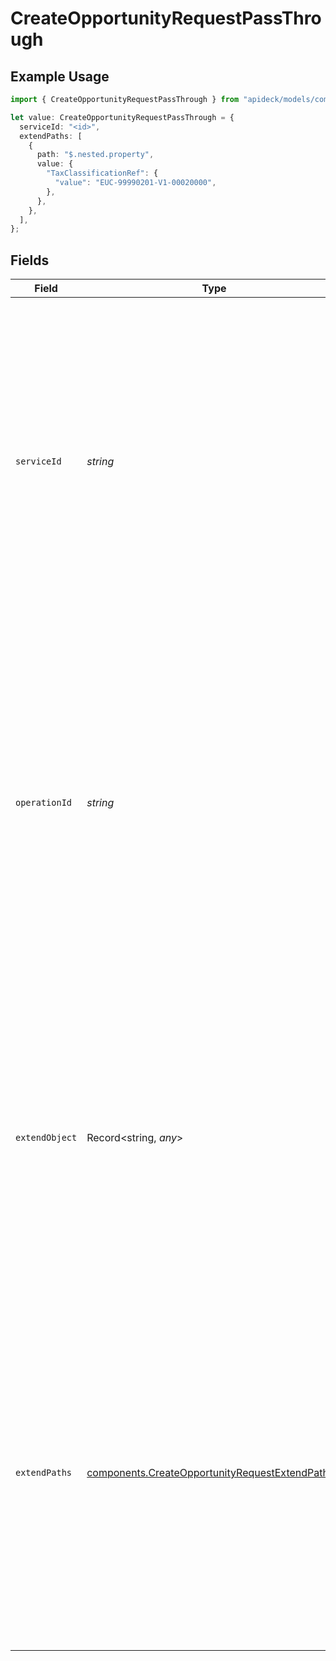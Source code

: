 # CreateOpportunityRequestPassThrough

## Example Usage

```typescript
import { CreateOpportunityRequestPassThrough } from "apideck/models/components";

let value: CreateOpportunityRequestPassThrough = {
  serviceId: "<id>",
  extendPaths: [
    {
      path: "$.nested.property",
      value: {
        "TaxClassificationRef": {
          "value": "EUC-99990201-V1-00020000",
        },
      },
    },
  ],
};
```

## Fields

| Field                                                                                                                                                                                                                                                                                                                                  | Type                                                                                                                                                                                                                                                                                                                                   | Required                                                                                                                                                                                                                                                                                                                               | Description                                                                                                                                                                                                                                                                                                                            |
| -------------------------------------------------------------------------------------------------------------------------------------------------------------------------------------------------------------------------------------------------------------------------------------------------------------------------------------- | -------------------------------------------------------------------------------------------------------------------------------------------------------------------------------------------------------------------------------------------------------------------------------------------------------------------------------------- | -------------------------------------------------------------------------------------------------------------------------------------------------------------------------------------------------------------------------------------------------------------------------------------------------------------------------------------- | -------------------------------------------------------------------------------------------------------------------------------------------------------------------------------------------------------------------------------------------------------------------------------------------------------------------------------------- |
| `serviceId`                                                                                                                                                                                                                                                                                                                            | *string*                                                                                                                                                                                                                                                                                                                               | :heavy_check_mark:                                                                                                                                                                                                                                                                                                                     | Specifies the unique identifier for the service to which this pass-through operation should be applied. This is crucial for directing the opportunity creation request to the correct service within the CRM system. The service_id must be a valid string that corresponds to an existing service configuration.                      |
| `operationId`                                                                                                                                                                                                                                                                                                                          | *string*                                                                                                                                                                                                                                                                                                                               | :heavy_minus_sign:                                                                                                                                                                                                                                                                                                                     | An optional identifier for a specific workflow operation that this pass-through should target. This is particularly useful when the Unify application is executing multiple downstream requests, allowing for precise operation tracking and management. If provided, it must be a valid string that matches an existing operation ID. |
| `extendObject`                                                                                                                                                                                                                                                                                                                         | Record<string, *any*>                                                                                                                                                                                                                                                                                                                  | :heavy_minus_sign:                                                                                                                                                                                                                                                                                                                     | A flexible object that allows for the inclusion of additional properties to extend the functionality of the opportunity creation request. This can be used to pass custom data that may be required by specific services or workflows. The object can contain any key-value pairs as needed.                                           |
| `extendPaths`                                                                                                                                                                                                                                                                                                                          | [components.CreateOpportunityRequestExtendPaths](../../models/components/createopportunityrequestextendpaths.md)[]                                                                                                                                                                                                                     | :heavy_minus_sign:                                                                                                                                                                                                                                                                                                                     | An array of objects designed for structured data modifications using specified paths. This allows developers to apply changes to specific parts of the request payload, enhancing customization and control over the data being sent. Each object in the array should follow the defined structure for path modifications.             |